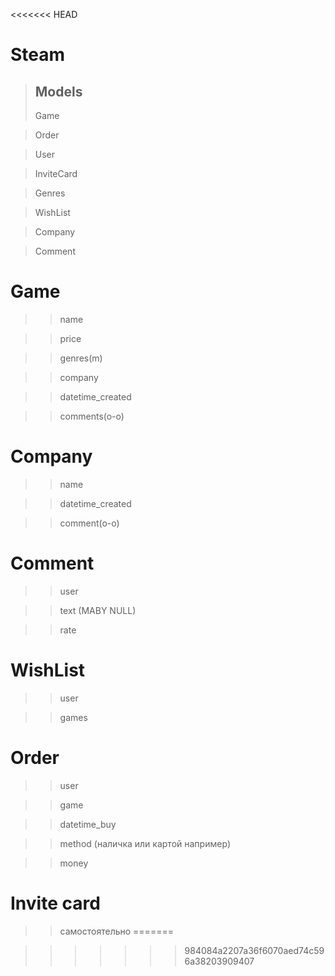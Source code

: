 <<<<<<< HEAD
# Steam

> ## Models
> Game

> Order

> User

> InviteCard

> Genres

> WishList

> Company

> Comment

# Game
>> name

>> price

>> genres(m)

>> company

>> datetime_created

>> comments(o-o)


# Company
>> name

>> datetime_created

>> comment(o-o)


# Comment
>> user

>> text (MABY NULL)

>> rate

# WishList
>> user

>> games

# Order
>> user

>> game

>> datetime_buy

>> method (наличка или картой например)

>> money

# Invite card
>> самостоятельно
=======

>>>>>>> 984084a2207a36f6070aed74c596a38203909407
